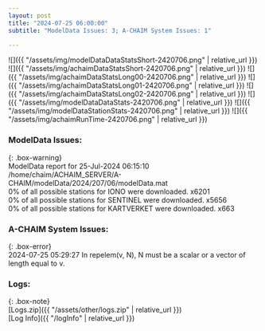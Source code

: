 ```yaml
---
layout: post
title: "2024-07-25 06:00:00"
subtitle: "ModelData Issues: 3; A-CHAIM System Issues: 1"

---
```


![]({{ "/assets/img/modelDataDataStatsShort-2420706.png" | relative_url }})
![]({{ "/assets/img/achaimDataStatsShort-2420706.png" | relative_url }})
![]({{ "/assets/img/achaimDataStatsLong00-2420706.png" | relative_url }})
![]({{ "/assets/img/achaimDataStatsLong01-2420706.png" | relative_url }})
![]({{ "/assets/img/achaimDataStatsLong02-2420706.png" | relative_url }})
![]({{ "/assets/img/modelDataDataStats-2420706.png" | relative_url }})
![]({{ "/assets/img/modelDataStationStats-2420706.png" | relative_url }})
![]({{ "/assets/img/achaimRunTime-2420706.png" | relative_url }})


### ModelData Issues:  
  
{: .box-warning}  
 ModelData report for 25-Jul-2024 06:15:10   
 /home/chaim/ACHAIM_SERVER/A-CHAIM/modelData/2024/207/06/modelData.mat   
 0% of all possible stations for IONO were downloaded. x6201   
 0% of all possible stations for SENTINEL were downloaded. x5656   
 0% of all possible stations for KARTVERKET were downloaded. x663   
  
### A-CHAIM System Issues:  
  
{: .box-error}  
2024-07-25 05:29:27 In repelem(v, N), N must be a scalar or a vector of length equal to v.  

### Logs:  
  
{: .box-note}  
[Logs.zip]({{ "/assets/other/logs.zip" | relative_url }})  
[Log Info]({{ "/logInfo" | relative_url }})  
